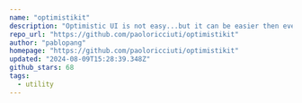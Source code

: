 ```yaml
---
name: "optimistikit"
description: "Optimistic UI is not easy...but it can be easier then ever in SvelteKit with Optimistikit!"
repo_url: "https://github.com/paoloricciuti/optimistikit"
author: "pablopang"
homepage: "https://github.com/paoloricciuti/optimistikit"
updated: "2024-08-09T15:28:39.348Z"
github_stars: 68
tags: 
  - utility
---
```

